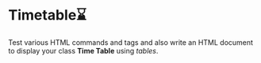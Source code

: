 # Timetable⌛

Test various HTML commands and tags and also write an HTML document to display your class **Time Table** using _tables_. 
